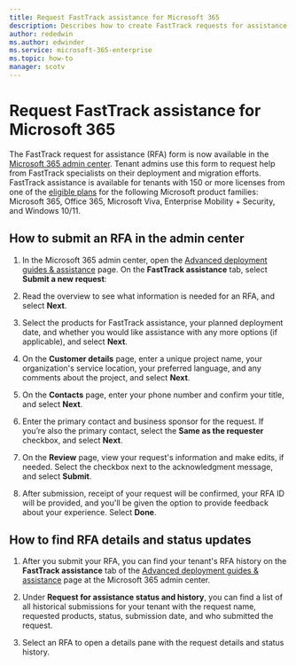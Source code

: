 ```yaml
---
title: Request FastTrack assistance for Microsoft 365
description: Describes how to create FastTrack requests for assistance in Microsoft 365 admin center.
author: rededwin
ms.author: edwinder
ms.service: microsoft-365-enterprise
ms.topic: how-to
manager: scotv
---
```

# Request FastTrack assistance for Microsoft 365

The FastTrack request for assistance (RFA) form is now available in the [Microsoft 365 admin center](https://go.microsoft.com/fwlink/?linkid=2226341). Tenant admins use this form to request help from FastTrack specialists on their deployment and migration efforts. FastTrack assistance is available for tenants with 150 or more licenses from one of the [eligible plans](/microsoft-365/fasttrack/eligibility) for the following Microsoft product families: Microsoft 365, Office 365, Microsoft Viva, Enterprise Mobility + Security, and Windows 10/11.

## How to submit an RFA in the admin center

1. In the Microsoft 365 admin center, open the [Advanced deployment guides & assistance](https://go.microsoft.com/fwlink/?linkid=2226341) page.  On the **FastTrack assistance** tab, select **Submit a new request**:

1. Read the overview to see what information is needed for an RFA, and select **Next**.
   
1. Select the products for FastTrack assistance, your planned deployment date, and whether you would like assistance with any more options (if applicable), and select **Next**.

1. On the **Customer details** page, enter a unique project name, your organization's service location, your preferred language, and any comments about the project, and select **Next**.

1. On the **Contacts** page, enter your phone number and confirm your title, and select **Next**.

1. Enter the primary contact and business sponsor for the request. If you’re also the primary contact, select the **Same as the requester** checkbox, and select **Next**.

1. On the **Review** page, view your request's information and make edits, if needed. Select the checkbox next to the acknowledgment message, and select **Submit**. 

1. After submission, receipt of your request will be confirmed, your RFA ID will be provided, and you'll be given the option to provide feedback about your experience.  Select **Done**.

## How to find RFA details and status updates

1. After you submit your RFA, you can find your tenant's RFA history on the **FastTrack assistance** tab of the [Advanced deployment guides & assistance](https://go.microsoft.com/fwlink/?linkid=2226341) page at the Microsoft 365 admin center.

2. Under **Request for assistance status and history**, you can find a list of all historical submissions for your tenant with the request name, requested products, status, submission date, and who submitted the request.

3. Select an RFA to open a details pane with the request details and status history.
